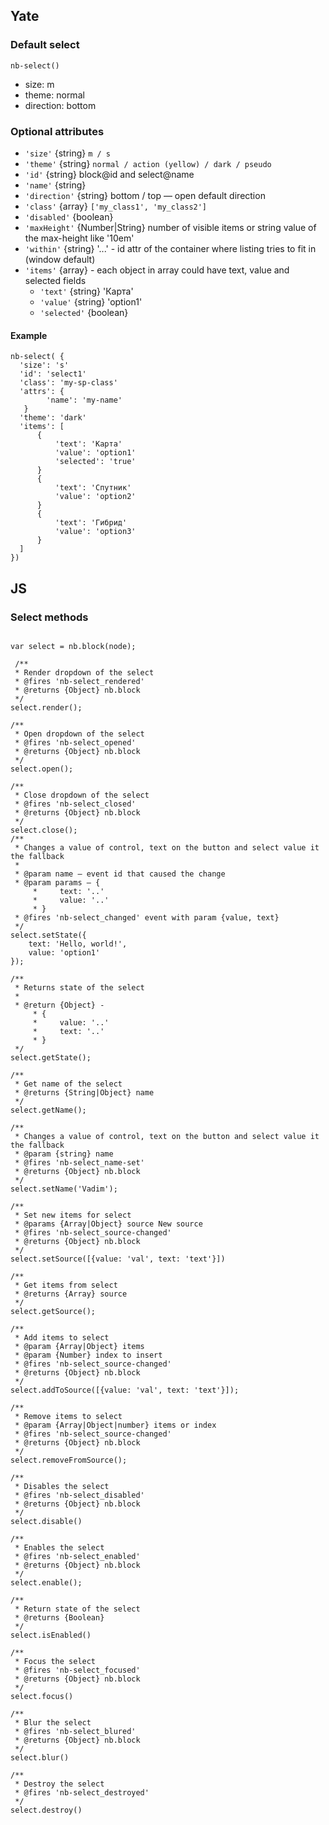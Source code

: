 ## Yate
### Default select

    nb-select()

* size: m
* theme: normal
* direction: bottom

### Optional attributes
* `'size'` {string} `m / s`
* `'theme'` {string} `normal / action (yellow) / dark / pseudo`
* `'id'` {string} block@id and select@name
* `'name'` {string}
* `'direction'` {string} bottom / top — open default direction
* `'class'` {array} `['my_class1', 'my_class2']`
* `'disabled'` {boolean}
* `'maxHeight'` {Number|String} number of visible items or string value of the max-height like '10em'
* `'within'` {string} '...' - id attr of the container where listing tries to fit in (window default)
* `'items'` {array}  - each object in array could have text, value and selected fields
    * `'text'` {string} 'Карта'
    * `'value'` {string} 'option1'
    * `'selected'` {boolean}

#### Example

```
nb-select( {
  'size': 's'
  'id': 'select1'
  'class': 'my-sp-class'
  'attrs': {
        'name': 'my-name'
   }
  'theme': 'dark'
  'items': [
      {
          'text': 'Карта'
          'value': 'option1'
          'selected': 'true'
      }
      {
          'text': 'Спутник'
          'value': 'option2'
      }
      {
          'text': 'Гибрид'
          'value': 'option3'
      }
  ]
})
```

## JS

### Select methods

```

var select = nb.block(node);

 /**
 * Render dropdown of the select
 * @fires 'nb-select_rendered'
 * @returns {Object} nb.block
 */
select.render();

/**
 * Open dropdown of the select
 * @fires 'nb-select_opened'
 * @returns {Object} nb.block
 */
select.open();

/**
 * Close dropdown of the select
 * @fires 'nb-select_closed'
 * @returns {Object} nb.block
 */
select.close();
/**
 * Changes a value of control, text on the button and select value it the fallback
 *
 * @param name — event id that caused the change
 * @param params — {
     *     text: '..'
     *     value: '..'
     * }
 * @fires 'nb-select_changed' event with param {value, text}
 */
select.setState({
    text: 'Hello, world!',
    value: 'option1'
});

/**
 * Returns state of the select
 *
 * @return {Object} -
     * {
     *     value: '..'
     *     text: '..'
     * }
 */
select.getState();

/**
 * Get name of the select
 * @returns {String|Object} name
 */
select.getName();

/**
 * Changes a value of control, text on the button and select value it the fallback
 * @param {string} name
 * @fires 'nb-select_name-set'
 * @returns {Object} nb.block
 */
select.setName('Vadim');

/**
 * Set new items for select
 * @params {Array|Object} source New source
 * @fires 'nb-select_source-changed'
 * @returns {Object} nb.block
 */
select.setSource([{value: 'val', text: 'text'}])

/**
 * Get items from select
 * @returns {Array} source
 */
select.getSource();

/**
 * Add items to select
 * @param {Array|Object} items
 * @param {Number} index to insert
 * @fires 'nb-select_source-changed'
 * @returns {Object} nb.block
 */
select.addToSource([{value: 'val', text: 'text'}]);

/**
 * Remove items to select
 * @param {Array|Object|number} items or index
 * @fires 'nb-select_source-changed'
 * @returns {Object} nb.block
 */
select.removeFromSource();

/**
 * Disables the select
 * @fires 'nb-select_disabled'
 * @returns {Object} nb.block
 */
select.disable()

/**
 * Enables the select
 * @fires 'nb-select_enabled'
 * @returns {Object} nb.block
 */
select.enable();

/**
 * Return state of the select
 * @returns {Boolean}
 */
select.isEnabled()

/**
 * Focus the select
 * @fires 'nb-select_focused'
 * @returns {Object} nb.block
 */
select.focus()

/**
 * Blur the select
 * @fires 'nb-select_blured'
 * @returns {Object} nb.block
 */
select.blur()

/**
 * Destroy the select
 * @fires 'nb-select_destroyed'
 */
select.destroy()




```
